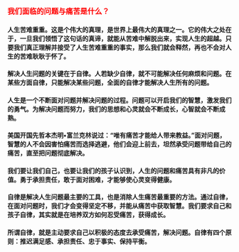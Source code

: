 ### <font color="red">我们面临的问题与痛苦是什么？</font>
#### 人生苦难重重。这是个伟大的真理，是世界上最伟大的真理之一。它的伟大之处在于，一旦我们领悟了这句话的真谛，就能从苦难中解脱出来，实现人生的超越。只要我们真正理解并接受了人生苦难重重的事实，那么我们就会释然，再也不会对人生的苦难耿耿于怀了。

#### 解决人生问题的关键在于自律。人若缺少自律，就不可能解决任何麻烦和问题。在某些方面自律，只能解决某些问题，全面的自律才能解决人生所有的问题。
#### 人生是一个不断面对问题并解决问题的过程。问题可以开启我们的智慧，激发我们的勇气。为解决问题而努力，我们的思想和心灵就会不断成长，心智就会不断成熟。
#### 美国开国先哲本杰明•富兰克林说过：“唯有痛苦才能给人带来教益。”面对问题，智慧的人不会因害怕痛苦而选择逃避，他们会迎上前去，坦然承受问题带给自己的痛苦，直至把问题彻底解决。
#### 我们要让我们自己，也要让我们的孩子认识到，人生的问题和痛苦具有非凡的价值。勇于承担责任，敢于面对困难，才能够使心灵变得健康。
#### 自律是解决人生问题最主要的工具，也是消除人生痛苦最重要的方法。通过自律，在面对问题时，我们才会变得坚定不移，并能从痛苦中获取智慧。我们要求自己和孩子自律，其实就是在培养双方如何忍受痛苦，获得成长。
#### 所谓自律，就是主动要求自己以积极的态度去承受痛苦，解决问题。自律有四个原则：推迟满足感、承担责任、忠于事实、保持平衡。
